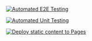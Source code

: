 [![Automated E2E Testing](https://github.com/olee2/social-media-client/actions/workflows/e2e-test.yml/badge.svg)](https://github.com/olee2/social-media-client/actions/workflows/e2e-test.yml)

[![Automated Unit Testing](https://github.com/olee2/social-media-client/actions/workflows/unit-test.yml/badge.svg)](https://github.com/olee2/social-media-client/actions/workflows/unit-test.yml)

[![Deploy static content to Pages](https://github.com/olee2/social-media-client/actions/workflows/pages.yml/badge.svg)](https://github.com/olee2/social-media-client/actions/workflows/pages.yml)
